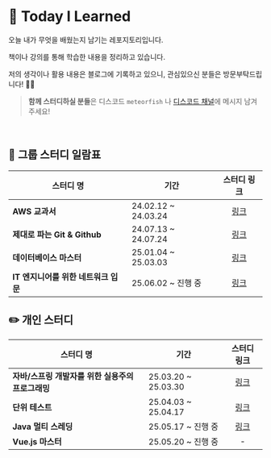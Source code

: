 # 🤔 Today I Learned

오늘 내가 무엇을 배웠는지 남기는 레포지토리입니다.

책이나 강의를 통해 학습한 내용을 정리하고 있습니다.

저의 생각이나 활용 내용은 블로그에 기록하고 있으니, 관심있으신 분들은 방문부탁드립니다! 🙇‍♂️

> **함께 스터디하실 분들**은 디스코드 `meteorfish` 나 [디스코드 채널](https://discord.gg/gK9K2qr4)에 메시지 남겨주세요!

<br/>

## 👥 그룹 스터디 일람표
| 스터디 명 | 기간 | 스터디 링크 |
|---------|-----|:--------:|
| **AWS 교과서** | 24.02.12 ~ 24.03.24 | [링크](https://mud-wanderer-118.notion.site/AWS-ece02fb489db460980e6e88cd3ff74a5?source=copy_link) | 
| **제대로 파는 Git & Github** | 24.07.13 ~ 24.07.24 | [링크](https://chivalrous-yard-10d.notion.site/Git-GitHub-37882df72d71409db200fd8b8ba685d5?source=copy_link) |
| **데이터베이스 마스터** | 25.01.04 ~ 25.03.03 | [링크](https://acoustic-rest-b1b.notion.site/16564b4a4ab480ec8556dff4ee610feb?source=copy_link) |
| **IT 엔지니어를 위한 네트워크 입문** | 25.06.02 ~ 진행 중 | [링크](https://www.notion.so/IT-20a6c9b9848a80a1b1fbf6271dee1330?source=copy_link) |

## ✏️ 개인 스터디
| 스터디 명 | 기간 | 스터디 링크 |
|---------|-----|:--------:|
| **자바/스프링 개발자를 위한 실용주의 프로그래밍** | 25.03.20 ~ 25.03.30 | [링크](https://github.com/mete0rfish/TIL/tree/main/%EC%9E%90%EB%B0%94_%EC%8A%A4%ED%94%84%EB%A7%81_%EA%B0%9C%EB%B0%9C%EC%9E%90%EB%A5%BC_%EC%9C%84%ED%95%9C_%EC%8B%A4%EC%9A%A9%EC%A3%BC%EC%9D%98_%ED%94%84%EB%A1%9C%EA%B7%B8%EB%9E%98%EB%B0%8D)  |
| **단위 테스트** | 25.04.03 ~ 25.04.17 | [링크](https://github.com/mete0rfish/TIL/tree/main/%EB%8B%A8%EC%9C%84_%ED%85%8C%EC%8A%A4%ED%8A%B8) |
| **Java 멀티 스레딩** | 25.05.17 ~ 진행 중 | [링크](https://github.com/mete0rfish/TIL/blob/main/Java/%EB%A9%80%ED%8B%B0%EC%8A%A4%EB%A0%88%EB%94%A9/%EC%A0%95%EB%A6%AC.md) |
| **Vue.js 마스터** | 25.05.20 ~ 진행 중 | - |